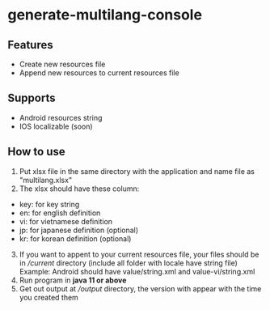 # generate-multilang-console
## Features
+ Create new resources file
+ Append new resources to current resources file
## Supports
+ Android resources string
+ IOS localizable (soon)
## How to use
1. Put xlsx file in the same directory with the application and name file as "multilang.xlsx"
2. The xlsx should have these column: 
  + key: for key string
  + en: for english definition
  + vi: for vietnamese definition
  + jp: for japanese definition (optional)
  + kr: for korean definition (optional)
3. If you want to appent to your current resources file, your files should be in */current* directory (include all folder with locale have string file)
    Example: Android should have value/string.xml and value-vi/string.xml
4. Run program in **java 11 or above**
5. Get out output at */output* directory, the version with appear with the time you created them

